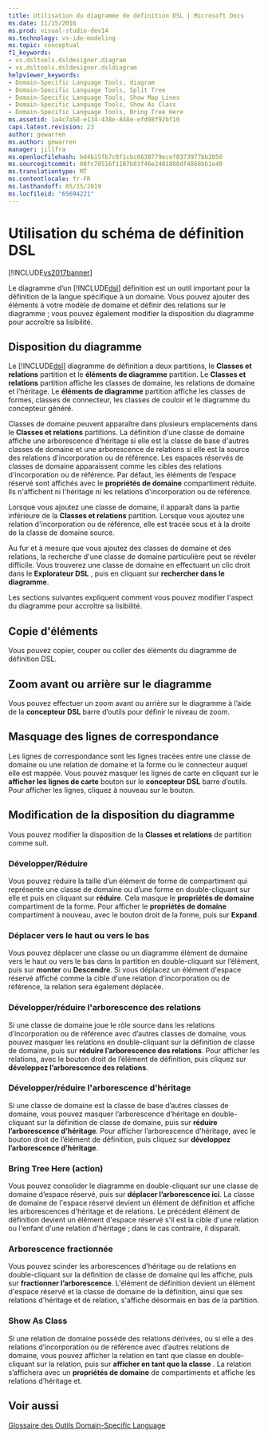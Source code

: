 ```yaml
---
title: Utilisation du diagramme de définition DSL | Microsoft Docs
ms.date: 11/15/2016
ms.prod: visual-studio-dev14
ms.technology: vs-ide-modeling
ms.topic: conceptual
f1_keywords:
- vs.dsltools.dsldesigner.diagram
- vs.dsltools.dsldesigner.dsldiagram
helpviewer_keywords:
- Domain-Specific Language Tools, diagram
- Domain-Specific Language Tools, Split Tree
- Domain-Specific Language Tools, Show Map Lines
- Domain-Specific Language Tools, Show As Class
- Domain-Specific Language Tools, Bring Tree Here
ms.assetid: 1a4c7a58-e134-438e-848e-efd98f92bf10
caps.latest.revision: 23
author: gewarren
ms.author: gewarren
manager: jillfra
ms.openlocfilehash: bd4b15fb7c0f1cbc0630779ecef0373977bb2056
ms.sourcegitcommit: 08fc78516f1107b83f46e2401888df4868bb1e40
ms.translationtype: MT
ms.contentlocale: fr-FR
ms.lasthandoff: 05/15/2019
ms.locfileid: "65694221"
---
```

# <a name="working-with-the-dsl-definition-diagram"></a>Utilisation du schéma de définition DSL
[!INCLUDE[vs2017banner](../includes/vs2017banner.md)]

Le diagramme d’un [!INCLUDE[dsl](../includes/dsl-md.md)] définition est un outil important pour la définition de la langue spécifique à un domaine. Vous pouvez ajouter des éléments à votre modèle de domaine et définir des relations sur le diagramme ; vous pouvez également modifier la disposition du diagramme pour accroître sa lisibilité.  
  
## <a name="the-layout-of-the-diagram"></a>Disposition du diagramme  
 Le [!INCLUDE[dsl](../includes/dsl-md.md)] diagramme de définition a deux partitions, le **Classes et relations** partition et le **éléments de diagramme** partition. Le **Classes et relations** partition affiche les classes de domaine, les relations de domaine et l’héritage. Le **éléments de diagramme** partition affiche les classes de formes, classes de connecteur, les classes de couloir et le diagramme du concepteur généré.  
  
 Classes de domaine peuvent apparaître dans plusieurs emplacements dans le **Classes et relations** partitions. La définition d'une classe de domaine affiche une arborescence d'héritage si elle est la classe de base d'autres classes de domaine et une arborescence de relations si elle est la source des relations d'incorporation ou de référence. Les espaces réservés de classes de domaine apparaissent comme les cibles des relations d'incorporation ou de référence. Par défaut, les éléments de l’espace réservé sont affichés avec le **propriétés de domaine** compartiment réduite. Ils n'affichent ni l'héritage ni les relations d'incorporation ou de référence.  
  
 Lorsque vous ajoutez une classe de domaine, il apparaît dans la partie inférieure de la **Classes et relations** partition. Lorsque vous ajoutez une relation d'incorporation ou de référence, elle est tracée sous et à la droite de la classe de domaine source.  
  
 Au fur et à mesure que vous ajoutez des classes de domaine et des relations, la recherche d'une classe de domaine particulière peut se révéler difficile. Vous trouverez une classe de domaine en effectuant un clic droit dans le **Explorateur DSL** , puis en cliquant sur **rechercher dans le diagramme**.  
  
 Les sections suivantes expliquent comment vous pouvez modifier l'aspect du diagramme pour accroître sa lisibilité.  
  
## <a name="copying-elements"></a>Copie d'éléments  
 Vous pouvez copier, couper ou coller des éléments du diagramme de définition DSL.  
  
## <a name="zooming-in-or-out-on-the-diagram"></a>Zoom avant ou arrière sur le diagramme  
 Vous pouvez effectuer un zoom avant ou arrière sur le diagramme à l’aide de la **concepteur DSL** barre d’outils pour définir le niveau de zoom.  
  
## <a name="hiding-map-lines"></a>Masquage des lignes de correspondance  
 Les lignes de correspondance sont les lignes tracées entre une classe de domaine ou une relation de domaine et la forme ou le connecteur auquel elle est mappée. Vous pouvez masquer les lignes de carte en cliquant sur le **afficher les lignes de carte** bouton sur le **concepteur DSL** barre d’outils. Pour afficher les lignes, cliquez à nouveau sur le bouton.  
  
## <a name="changing-the-diagram-layout"></a>Modification de la disposition du diagramme  
 Vous pouvez modifier la disposition de la **Classes et relations** de partition comme suit.  
  
### <a name="expandcollapse"></a>Développer/Réduire  
 Vous pouvez réduire la taille d’un élément de forme de compartiment qui représente une classe de domaine ou d’une forme en double-cliquant sur elle et puis en cliquant sur **réduire**. Cela masque le **propriétés de domaine** compartiment de la forme. Pour afficher le **propriétés de domaine** compartiment à nouveau, avec le bouton droit de la forme, puis sur **Expand**.  
  
### <a name="move-updown"></a>Déplacer vers le haut ou vers le bas  
 Vous pouvez déplacer une classe ou un diagramme élément de domaine vers le haut ou vers le bas dans la partition en double-cliquant sur l’élément, puis sur **monter** ou **Descendre**. Si vous déplacez un élément d'espace réservé affiché comme la cible d'une relation d'incorporation ou de référence, la relation sera également déplacée.  
  
### <a name="expandcollapse-relationships-tree"></a>Développer/réduire l'arborescence des relations  
 Si une classe de domaine joue le rôle source dans les relations d’incorporation ou de référence avec d’autres classes de domaine, vous pouvez masquer les relations en double-cliquant sur la définition de classe de domaine, puis sur **réduire l’arborescence des relations**. Pour afficher les relations, avec le bouton droit de l’élément de définition, puis cliquez sur **développez l’arborescence des relations**.  
  
### <a name="expandcollapse-inheritance-tree"></a>Développer/réduire l'arborescence d'héritage  
 Si une classe de domaine est la classe de base d’autres classes de domaine, vous pouvez masquer l’arborescence d’héritage en double-cliquant sur la définition de classe de domaine, puis sur **réduire l’arborescence d’héritage**. Pour afficher l’arborescence d’héritage, avec le bouton droit de l’élément de définition, puis cliquez sur **développez l’arborescence d’héritage**.  
  
### <a name="bring-tree-here"></a>Bring Tree Here (action)  
 Vous pouvez consolider le diagramme en double-cliquant sur une classe de domaine d’espace réservé, puis sur **déplacer l’arborescence ici**. La classe de domaine de l'espace réservé devient un élément de définition et affiche les arborescences d'héritage et de relations. Le précédent élément de définition devient un élément d'espace réservé s'il est la cible d'une relation ou l'enfant d'une relation d'héritage ; dans le cas contraire, il disparaît.  
  
### <a name="split-tree"></a>Arborescence fractionnée  
 Vous pouvez scinder les arborescences d’héritage ou de relations en double-cliquant sur la définition de classe de domaine qui les affiche, puis sur **fractionner l’arborescence**. L'élément de définition devient un élément d'espace réservé et la classe de domaine de la définition, ainsi que ses relations d'héritage et de relation, s'affiche désormais en bas de la partition.  
  
### <a name="show-as-class"></a>Show As Class  
 Si une relation de domaine possède des relations dérivées, ou si elle a des relations d’incorporation ou de référence avec d’autres relations de domaine, vous pouvez afficher la relation en tant que classe en double-cliquant sur la relation, puis sur **afficher en tant que la classe** . La relation s’affichera avec un **propriétés de domaine** de compartiments et affiche les relations d’héritage et.  
  
## <a name="see-also"></a>Voir aussi  
 [Glossaire des Outils Domain-Specific Language](https://msdn.microsoft.com/ca5e84cb-a315-465c-be24-76aa3df276aa)
